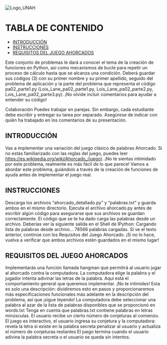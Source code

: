 ![Logo_UNAH](https://www.unah.edu.hn/themes/portalunah/assets/images/logo-unah.png)

TABLA DE CONTENIDO
===================
- [INTRODUCCIÓN](#intro)
- [INSTRUCCIONES](#instrucciones)
- [REQUISITOS DEL JUEGO AHORCADOS](#requisitos)


Este conjunto de problemas le dará a conocer el tema de la creación de funciones en Python, así como mecanismos de bucle para repetir un proceso de cálculo hasta que se alcanza una condición. Deberá guardar sus códigos (3) con su primer nombre y su primer apellido, seguido del problema de aplicación y la parte del problema que representa el código pa02_parte1.py (Lois_Lane_pa02_parte1.py, Lois_Lane_pa02_parte2.py, Lois_Lane_pa02_parte3.py). ¡No olvide incluir comentarios para ayudar a entender su código!

Colaboración
Puedes trabajar en parejas. Sin embargo, cada estudiante debe escribir y entregar su tarea por separado. Asegúrese de indicar con quién ha trabajado en los comentarios de su presentación.

INTRODUCCIÓN
----------------
Vas a implementar una variación del juego clásico de palabras Ahorcado. Si no estás familiarizado con las reglas del juego, puedes leer https://es.wikipedia.org/wiki/Ahorcado_(juego). ¡No te sientas intimidado por este problema, realmente es más fácil de lo que parece! Vamos a abordar este problema, guiándolo a través de la creación de funciones de ayuda antes de implementar el juego real.

INSTRUCCIONES
--------------
Descarga los archivos “ahorcado_detallado.py” y “palabras.txt” y guarda ambos en el mismo directorio. Ejecuta el archivo ahorcado.py antes de escribir algún código para asegurarse que sus archivos se guardan correctamente. El código que se te ha dado carga las palabras desde un archivo. Deberías ver la siguiente salida en el Shell de IPython:
	Cargando lista de palabras desde archivo...
    78566 palabras cargadas.
Si ve el texto anterior, continúe con los Requisitos del Juego Ahorcado.
¡Si no lo hace, vuelva a verificar que ambos archivos estén guardados en el mismo lugar!


REQUISITOS DEL JUEGO AHORCADOS
-------------
Implementarás una función llamada hangman que permitirá al usuario jugar al ahorcado contra la computadora. La computadora elige la palabra y el jugador intenta adivinar las letras de la palabra.
Aquí está el comportamiento general que queremos implementar. ¡No te intimides! Esta es solo una descripción: dividiremos esto en pasos y proporcionaremos más especificaciones funcionales más adelante en la descripción del problema, así que ¡sigue leyendo!
La computadora debe seleccionar una palabra al azar de la lista de palabras disponibles que se proporcionó en words.txt
Tenga en cuenta que palabras.txt contiene palabras en letras minúsculas.
El usuario recibe un cierto número de conjeturas al comienzo.
El juego es interactivo, el usuario ingresa su conjetura y la computadora:
revela la letra si existe en la palabra secreta
penalizar al usuario y actualiza el número de conjeturas restantes
El juego termina cuando el usuario adivina la palabra secreta o el usuario se queda sin intentos.
